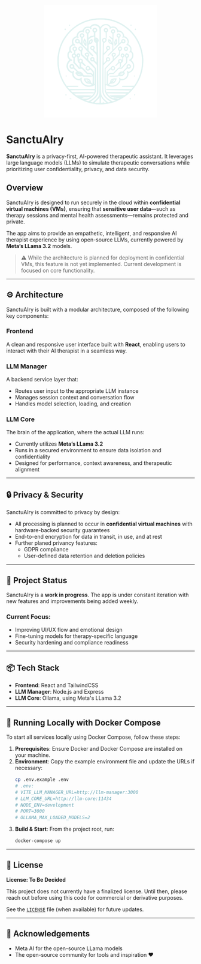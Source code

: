 <p align="center">
  <img src="./design/Logo-Teal-50.svg" width="300"/>
</p>

# SanctuAIry

**SanctuAIry** is a privacy-first, AI-powered therapeutic assistant. It leverages large language models (LLMs) to simulate therapeutic conversations while prioritizing user confidentiality, privacy, and data security.

## Overview

SanctuAIry is designed to run securely in the cloud within **confidential virtual machines (VMs)**, ensuring that **sensitive user data**—such as therapy sessions and mental health assessments—remains protected and private.

The app aims to provide an empathetic, intelligent, and responsive AI therapist experience by using open-source LLMs, currently powered by **Meta’s LLama 3.2** models.

> ⚠️ While the architecture is planned for deployment in confidential VMs, this feature is not yet implemented. Current development is focused on core functionality.

---

## ⚙️ Architecture

SanctuAIry is built with a modular architecture, composed of the following key components:

### Frontend

A clean and responsive user interface built with **React**, enabling users to interact with their AI therapist in a seamless way.

### LLM Manager

A backend service layer that:

-   Routes user input to the appropriate LLM instance
-   Manages session context and conversation flow
-   Handles model selection, loading, and creation

### LLM Core

The brain of the application, where the actual LLM runs:

-   Currently utilizes **Meta’s LLama 3.2**
-   Runs in a secured environment to ensure data isolation and confidentiality
-   Designed for performance, context awareness, and therapeutic alignment

---

## 🔒 Privacy & Security

SanctuAIry is committed to privacy by design:

-   All processing is planned to occur in **confidential virtual machines** with hardware-backed security guarantees
-   End-to-end encryption for data in transit, in use, and at rest
-   Further planed privancy features:
    -   GDPR compliance
    -   User-defined data retention and deletion policies

---

## 🚧 Project Status

SanctuAIry is a **work in progress**. The app is under constant iteration with new features and improvements being added weekly.

### Current Focus:

-   Improving UI/UX flow and emotional design
-   Fine-tuning models for therapy-specific language
-   Security hardening and compliance readiness

---

## 📦 Tech Stack

-   **Frontend**: React and TailwindCSS
-   **LLM Manager**: Node.js and Express
-   **LLM Core**: Ollama, using Meta's LLama 3.2

---

## 🚀 Running Locally with Docker Compose

To start all services locally using Docker Compose, follow these steps:

1. **Prerequisites**: Ensure Docker and Docker Compose are installed on your machine.
2. **Environment**: Copy the example environment file and update the URLs if necessary:
    ```bash
    cp .env.example .env
    # .env:
    # VITE_LLM_MANAGER_URL=http://llm-manager:3000
    # LLM_CORE_URL=http://llm-core:11434
    # NODE_ENV=development
    # PORT=3000
    # OLLAMA_MAX_LOADED_MODELS=2
    ```
3. **Build & Start**: From the project root, run:
   ```bash
   docker-compose up
   ```

---

## 📄 License

**License: To Be Decided**

This project does not currently have a finalized license. Until then, please reach out before using this code for commercial or derivative purposes.

See the [`LICENSE`](./LICENSE) file (when available) for future updates.

---

## 🙏 Acknowledgements

-   Meta AI for the open-source LLama models
-   The open-source community for tools and inspiration ❤️
